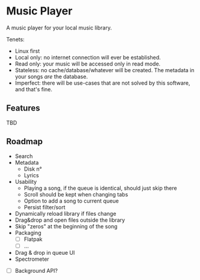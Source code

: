 # Music Player

A music player for your local music library.

Tenets:

- Linux first
- Local only: no internet connection will ever be established.
- Read only: your music will be accessed only in read mode.
- Stateless: no cache/database/whatever will be created. The metadata in your songs _are_ the database.
- Imperfect: there will be use-cases that are not solved by this software, and that's fine.

## Features

TBD

## Roadmap

- Search
- Metadata
  - Disk n°
  - Lyrics
- Usability
  - Playing a song, if the queue is identical, should just skip there
  - Scroll should be kept when changing tabs
  - Option to add a song to current queue
  - Persist filter/sort
- Dynamically reload library if files change
- Drag&drop and open files outside the library
- Skip "zeros" at the beginning of the song
- Packaging
  - [ ] Flatpak
  - [ ] ...
- Drag & drop in queue UI
- Spectrometer
- [ ] Background API?


